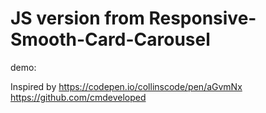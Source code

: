 # JS version from Responsive-Smooth-Card-Carousel

demo:

Inspired by 
https://codepen.io/collinscode/pen/aGvmNx
https://github.com/cmdeveloped

